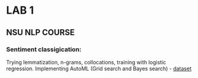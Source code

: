 # LAB 1
## NSU NLP COURSE
### Sentiment classigication:
Trying lemmatization, n-grams, collocations, training with logistic regression. Implementing AutoML (Grid search and Bayes search) - [dataset](https://www.kaggle.com/datasets/thorinhood/russian-twitter-sentiment) 


